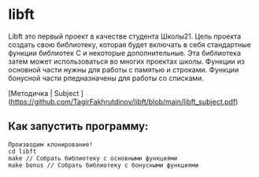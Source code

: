 # libft
Libft это первый проект в качестве студента Школы21.
Цель проекта создать свою библиотеку, которая будет включать в себя стандартные функции библиотек С и некоторые дополнительные.
Эта библиотека затем может использоваться во многих проектах школы.
Функции из основной части нужны для работы с памятью и строками. Функции бонусной части рпедназначены для работы со списками.

[Методичка | Subject ] (https://github.com/TagirFakhrutdinov/libft/blob/main/libft_subject.pdf)

## Как запустить программу:
```
Производим клонирование!
cd libft
make // Собрать библиотеку с основными функциями
make bonus // Собрать библиотеку с бонусными функциями
```
